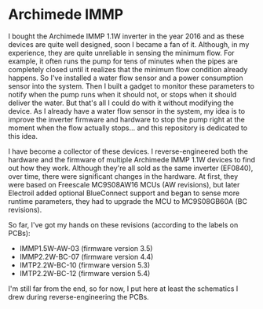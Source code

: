 # Archimede IMMP
I bought the Archimede IMMP 1.1W inverter in the year 2016 and as these devices are quite well designed, soon I became a fan of it. Although, in my experience, they are quite unreliable in sensing the minimum flow. For example, it often runs the pump for tens of minutes when the pipes are completely closed until it realizes that the minimum flow condition already happens. So I've installed a water flow sensor and a power consumption sensor into the system. Then I built a gadget to monitor these parameters to notify when the pump runs when it should not, or stops when it should deliver the water. But that's all I could do with it without modifying the device. As I already have a water flow sensor in the system, my idea is to improve the inverter firmware and hardware to stop the pump right at the moment when the flow actually stops... and this repository is dedicated to this idea.

I have become a collector of these devices. I reverse-engineered both the hardware and the firmware of multiple Archimede IMMP 1.1W devices to find out how they work. Although they're all sold as the same inverter (EF0840), over time, there were significant changes in the hardware. At first, they were based on Freescale MC9S08AW16 MCUs (AW revisions), but later Electroil added optional BlueConnect support and began to sense more runtime parameters, they had to upgrade the MCU to MC9S08GB60A (BC revisions).

So far, I've got my hands on these revisions (according to the labels on PCBs):
* IMMP1.5W-AW-03 (firmware version 3.5)
* IMMP2.2W-BC-07 (firmware version 4.4)
* IMTP2.2W-BC-10 (firmware version 5.3)
* IMTP2.2W-BC-12 (firmware version 5.4)

I'm still far from the end, so for now, I put here at least the schematics I drew during reverse-engineering the PCBs.
